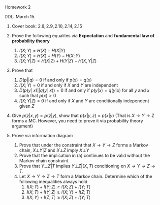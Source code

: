 Homework 2

DDL: March 15.

1. Cover book:  $2.8, 2.9, 2.10, 2.14, 2.15$
2. Prove the following equalites via **Expectation** and **fundamental law of probability theory**
   1. $I(X;Y) = H(X)-H(X|Y)$
   2. $I(X;Y)=H(X)+H(Y)-H(X;Y)$
   3. $I(X;Y|Z) = H(X|Z)+H(Y|Z)-H(X,Y|Z)$
3. Prove that

   1. $D(p||q)=0$ if and only if $p(x)=q(x)$
   2. $I(X;Y)=0$  if and only if $X$ and $Y$ are independent 
   3. $D(p(y│x)||q(y│x))=0$ if and only if $p(y|x) = q(y|x)$  for all $y$ and $x$ such that $p(x)>0$
   4. $I (X; Y|Z) = 0$ if and only if $X$ and $Y$ are conditionally independent given $Z$
4. Give $p(z|x,y)=p(z|y)$, show that $p(x|y,z) = p(x|y)$ (That is $X\to Y\to Z$ forms a MC. However, you need to prove it via probability theory argument)
5. Prove via information diagram

   1. Prove that under the constraint that $X→Y→Z$ forms a Markov chain, $X⊥Y|Z$ and $X⊥Z$ imply $X⊥Y$ 
   2. Prove that the implication in (a) continues to be valid without the Markov chain constraint.
   3. Prove that $Y⊥Z|T$ implies $Y⊥Z|(X,T)$ conditioning on $X→Y→Z→T$.
   4. Let $X→Y→Z→T$ form a Markov chain. Determine which of the following inequalities always hold:
      1. $I(X;T)+I (Y ;Z)≥ I (X;Z)+I (Y ;T)$
      2. $I(X;T)+I (Y ;Z)≥ I (X;Y )+I (Z;T)$
      3. $I (X;Y )+I (Z;T)≥ I (X;Z)+I (Y ;T)$

